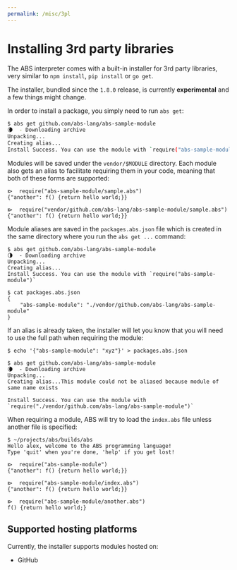```yaml
---
permalink: /misc/3pl
---
```


# Installing 3rd party libraries <Badge text="experimental" type="warning"/>

The ABS interpreter comes with a built-in installer for 3rd party libraries,
very similar to `npm install`, `pip install` or `go get`.

The installer, bundled since the `1.8.0` release, is currently **experimental**
and a few things might change.

In order to install a package, you simply need to run `abs get`:

``` bash
$ abs get github.com/abs-lang/abs-sample-module
🌘  - Downloading archive
Unpacking...
Creating alias...
Install Success. You can use the module with `require("abs-sample-module")`
```

Modules will be saved under the `vendor/$MODULE` directory. Each module
also gets an alias to facilitate requiring them in your code, meaning that
both of these forms are supported:

```
⧐  require("abs-sample-module/sample.abs")
{"another": f() {return hello world;}}

⧐  require("vendor/github.com/abs-lang/abs-sample-module/sample.abs")
{"another": f() {return hello world;}}
```

Module aliases are saved in the `packages.abs.json` file
which is created in the same directory where you run the
`abs get ...` command:

```
$ abs get github.com/abs-lang/abs-sample-module
🌗  - Downloading archive
Unpacking...
Creating alias...
Install Success. You can use the module with `require("abs-sample-module")`

$ cat packages.abs.json
{
    "abs-sample-module": "./vendor/github.com/abs-lang/abs-sample-module"
}
```

If an alias is already taken, the installer will let you know that you
will need to use the full path when requiring the module:

```
$ echo '{"abs-sample-module": "xyz"}' > packages.abs.json

$ abs get github.com/abs-lang/abs-sample-module
🌘  - Downloading archive
Unpacking...
Creating alias...This module could not be aliased because module of same name exists

Install Success. You can use the module with `require("./vendor/github.com/abs-lang/abs-sample-module")`
```

When requiring a module, ABS will try to load the `index.abs` file unless
another file is specified:

```
$ ~/projects/abs/builds/abs
Hello alex, welcome to the ABS programming language!
Type 'quit' when you're done, 'help' if you get lost!

⧐  require("abs-sample-module")
{"another": f() {return hello world;}}

⧐  require("abs-sample-module/index.abs")
{"another": f() {return hello world;}}

⧐  require("abs-sample-module/another.abs")
f() {return hello world;}
```

## Supported hosting platforms

Currently, the installer supports modules hosted on:

* GitHub
